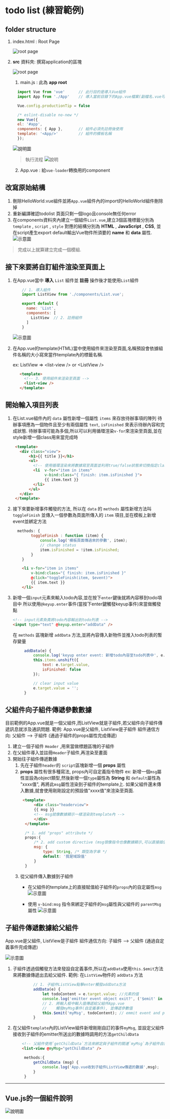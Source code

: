 # todo list (練習範例)

## folder structure
1. index.html : Root Page

   ![root page](img/06.png)

2. **src** 資料夾: 撰寫application的區塊

   ![root page](img/07.png)

   1. main.js : 此為 **app root**
    ```javascript
      import Vue from 'vue'      // 此行目的是導入Vue組件
      import App from './App'    // 導入當前目錄下的App.vue檔案(副檔名.vue可省略)

      Vue.config.productionTip = false

      /* eslint-disable no-new */
      new Vue({
      el: '#app',
      components: { App },       // 組件必須先註冊後使用
      template: '<App/>'         // 組件的模板名稱
      });
    ``` 
     ![說明圖](img/08.png)
     > 執行流程
       ![說明](img/10.png)
   2. App.vue : 給`vue-loader`轉換用的component

## 改寫原始結構
1. 刪除HelloWorld.vue組件並將`App.vue`組件內的import的HelloWorld組件刪除掉
2. 重新編譯確認todolist 頁面只剩一個logo且console無任何error
3. 在components資料夾內建立一個組件`List.vue`,建立3個區塊標籤分別為 `template` , `script` , `style` 對應的結構分別為 **HTML** , **JavaScript** , **CSS**,
   並在script產生export default輸出Vue物件所須要的 **name** 和 **data** 屬性.
  ![示意圖](img/11.png)
> 完成以上就算建立完成一個模組.

## 接下來要將自訂組件渲染至頁面上
1. 在App.vue當中 **導入** `List` 組件並 **註冊** 操作後才能使用`List`組件
   ```javascript
       // 1. 導入組件
       import ListView from './components/List.vue';

       export default {
         name: 'List',
         components: [
           ListView  // 2. 註冊組件
         ]
       }
   ```
   ![示意圖](img/12.png)
2. 在App.vue的template(HTML)當中使用組件來渲染至頁面,名稱預設會依據組件名稱的大小寫來當作template內的標籤名稱.
   
   ex: ListView =>  \<list-view /> or \<ListView />
   ```HTML
      <template>
        <!-- 3. 使用組件來渲染至頁面 -->
        <list-view />
      </template>
   ```
## 開始輸入項目列表
1. 在List.vue組件內的 `data` 屬性新增一個屬性 `items` 來存放待辦事項的陣列
   待辦事項應為一個物件且至少有兩個屬性 `text`, `isFinished` 來表示待辦內容和完成狀態. 待辦事項可能為多個,所以可以利用循環渲染`v-for`來渲染至頁面,並在style新增一個class用來當完成時
   ```HTML
    <template>
      <div class="view">
          <h1>{{ title }}</h1>
          <ul>
            <!-- 使用循環渲染來將數據寫至頁面並利用true/false狀態來切換指定class -->
            <li  v-for="item in items" 
                 v-bind:class="{ finish: item.isFinished }">
                 {{ item.text }}
            </li>
          </ul>
      </div>
    </template>
   ```
2. 接下來要新增事件觸發的方法, 所以在 `data` 的 `methods` 屬性新增方法叫 `toggleFinish` 並傳入一個參數為頁面所傳入的 `item` 項目,並在模板上新增event並綁定方法
    ```javascript
      methods: {
            toggleFinish : function (item) {
                console.log('模板頁面傳過來的參數', item);
                // change status
                item.isFinished = !item.isFinished;
            }
        }
    ```
    ```HTML
        <li v-for="item in items" 
            v-bind:class="{ finish: item.isFinished }" 
            @click="toggleFinish(item, $event)">
            {{ item.text }}
        </li>
    ```
3. 新增一個`input`元素來輸入todo內容,並在按下`enter`鍵後就將內容移到todo項目中
   所以使用`@keyup.enter`事件(當按下enter鍵觸發keyup事件)來當做觸發點
   ```HTML
   <!-- input元素負責將todo內容輸出到todo列表 -->
   <input type="text" @keyup.enter="addData" />
   ```
   在 `methods` 區塊新增 `addData` 方法,並將內容傳入新物件並推入todo列表的暫存變量
   ```javascript
        addData(e) {
            console.log('keyup enter event: 新增todo內容至todo列表中', e.target.value);
            this.items.unshift({ 
                text: e.target.value,
                isFinished: false
            });

            // clear input value
            e.target.value = '';
        }
   ```

## 父組件向子組件傳遞參數數據
目前範例的App.vue就是一個父組件,而ListView就是子組件,若父組件向子組件傳遞訊息就涉及通訊問題.
範例: App.vue是父組件, ListView是子組件
組件通信方向: 父組件 --> 子組件  (通過子組件的props屬性完成傳遞)

1. 建立一個子組件 `Header` ,用來當做標題區塊的子組件
2. 在父組件導入並註冊`Header`子組件,再渲染至畫面
3. 開始往子組件傳遞數據
   1. 先在子組件`header`的 `script`區塊新增一個 **props** 屬性
   2. **props** 屬性有很多種寫法, props內可自定義指令物件
      ex: 新增一個`msg`屬性並設為object類型,然後新增一個`type`屬性為 **String** 和 `default`屬性為 "xxxx值", 再將此`msg`屬性渲染到子組件的template上.
      如果父組件還未傳入數據,就會使用剛剛設定的預設值"xxxx值"來渲染至頁面.
      ```HTML
       <template>
            <div class="headerview">
            {{ msg }}
            <!-- msg就像數據顯示一樣渲染到template內 -->
            </div>
        </template>
      ```
      ```javascript
        /* 1. add "props" attribute */
        props:{
            /* 2. add custom directive (msg很像指令也像數據顯示,可以直接插值顯示數據到頁面) */
            msg: {
                type: String, /* 類型為字串 */
                default: '我是域設值'
            }
        }
      ```
   3. 從父組件傳入數據到子組件
      * 在父組件的template上的直接賦值給子組件的`props`內的自定屬性`msg`
      ![示意圖](img/13.png)

      * 使用 `v-bind:msg` 指令來綁定子組件的`msg`屬性與父組件的 `parentMsg` 屬性
      ![示意圖](img/14.png)


## 子組件傳遞數據給父組件
App.vue是父組件, ListView是子組件
組件通信方向: 子組件 --> 父組件  (通過自定義事件完成傳遞)

![示意圖](img/15.png)
1. 子組件透過個觸發方法來發設自定義事件,所以在`addData`使用`this.$emit`方法來將數據傳遞出去給父組件.
   範例: 
   在`ListView`物件的 `addData` 方法
   ```javascript
            // 1. 子組件ListView點擊enter觸發addData方法
            addData(e) {
                let todoContent = e.target.value; //元素的值
                console.log('emitter event object exit?', ('$emit' in this));
                // 2. 將輸入框中輸入值傳遞給父組件App.vue
                //    觸發myMsg事件(自定義事件), 並傳遞參數值
                this.$emit('myMsg', todoContent); // emmit event and passs data to consumer
            }
   ```
2. 在父組件`template`內的ListView組件新增剛剛自訂的事件`myMsg`,
   並設定父組件接收到子組件的emitter所送出的數據時調用的方法`getChildData`
   ```HTML
       <!-- 父組件使用`getChildData`方法來綁定與子組件的關連`myMsg`為子組件自訂事件 -->
       <list-view @myMsg="getChildData" />
   ```
   ```javascript
        methods:{
            getChildData (msg) {
                console.log('App.vue收到子組件ListView傳遞的數據',msg);
            }
        }
   ```
---

## Vue.js的一個組件說明
![說明圖](img/09.png)